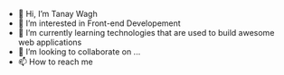 - 👋 Hi, I’m Tanay Wagh
- 👀 I’m interested in Front-end Developement 
- 🌱 I’m currently learning technologies that are used to build awesome web applications
- 💞️ I’m looking to collaborate on ...
- 📫 How to reach me 

<!---
TanayWagh314e/TanayWagh314e is a ✨ special ✨ repository because its `README.md` (this file) appears on your GitHub profile.
You can click the Preview link to take a look at your changes.
--->
